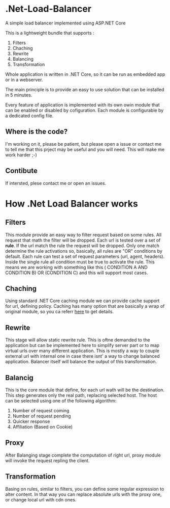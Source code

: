 # .Net-Load-Balancer
A simple load balancer implemented using ASP.NET Core

This is a lightweight bundle that supports :

1. Filters
2. Chaching
3. Rewrite
4. Balancing
5. Transformation

Whole application is written in .NET Core, so it can be run as embedded app or in a webserver.

The main principle is to provide an easy to use solution that can be installed in 5 minutes.

Every feature of application is implemented with its own owin module that can be enabled or disabled by cofiguration.
Each module is configurable by a dedicated config file.



## Where is the code?
I'm working on it, please be patient, but please open a issue or contact me to tell me that this prject may be useful and you will need. This will make me work harder ;-)

## Contibute
If intersted, plese contact me or open an issues. 

# How .Net Load Balancer works

## Filters
This module provide an easy way to filter request based on some rules. All request that math the filter will be dropped. Each url is tested over a set of **rule**. If the url match the rule the request will be dropped. Only one match determine the rule activations so, basically, all rules are "OR" conditions by default. Each rule can test a set of request parameters (url, agent, headers). Inside the single rule all condition must be true to activate the rule. This means we are working with something like this ( CONDITION A AND CONDITION B) OR (CONDITION C) and this will support most cases.

## Chaching
Using standard .NET Core caching module we can provide cache support for url, defining policy. Caching has many option that are basically a wrap of original module, so you ca referr [here](https://docs.microsoft.com/en-us/aspnet/core/performance/caching/middleware?tabs=aspnetcore2x) to get details.

## Rewrite
This stage will allow static rewrite rule. This is oftne demanded to the application but can be implemented here to simplify server part or to map virtual urls over many different application. This is mostly a way to couple external url with internal one in case there isnt' a way to change balanced application. Balancer itself will balance the output of this transformation.


## Balancig 
This is the core module that define, for each url wath will be the destination. This step generates only the real path, replacing selected host. The host can be selected using one of the following algorithm:

  1. Number of request coming
  2. Number of request pending
  3. Quicker response
  4. Affiliation (Based on Cookie)

## Proxy
After Balanging stage complete the computation of right url, proxy module will invoke the request repling the client.

## Transformation
Basing on rules, similar to filters, you can define some regular expression to alter content. In that way you can replace absolute urls with the proxy one, or change local url with cdn ones.




